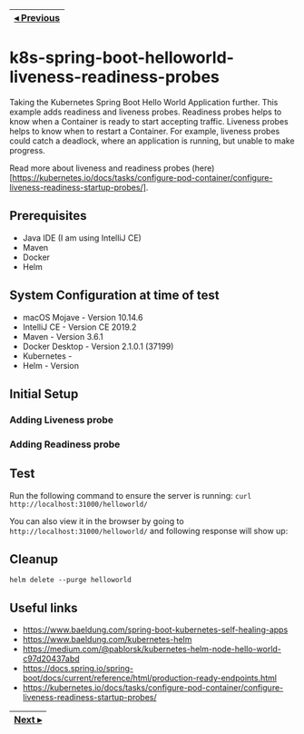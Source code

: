 | [◂ Previous](https://github.com/ameyrupji-k8s/k8s-spring-boot-helloworld) |
|-----|

# k8s-spring-boot-helloworld-liveness-readiness-probes

Taking the Kubernetes Spring Boot Hello World Application further. This example adds readiness and liveness probes. Readiness probes helps to know when a Container is ready to start accepting traffic. Liveness probes helps to know when to restart a Container. For example, liveness probes could catch a deadlock, where an application is running, but unable to make progress.

Read more about liveness and readiness probes (here)[https://kubernetes.io/docs/tasks/configure-pod-container/configure-liveness-readiness-startup-probes/].


## Prerequisites

- Java IDE (I am using IntelliJ CE)
- Maven
- Docker
- Helm


## System Configuration at time of test

- macOS Mojave - Version 10.14.6
- IntelliJ CE - Version CE 2019.2
- Maven - Version 3.6.1
- Docker Desktop - Version 2.1.0.1 (37199)
- Kubernetes - 
- Helm - Version 

## Initial Setup

### Adding Liveness probe

### Adding Readiness probe


## Test 


Run the following command to ensure the server is running: `curl http://localhost:31000/helloworld/`

You can also view it in the browser by going to `http://localhost:31000/helloworld/` and following response will show up:


## Cleanup

`helm delete --purge helloworld`


## Useful links

- https://www.baeldung.com/spring-boot-kubernetes-self-healing-apps
- https://www.baeldung.com/kubernetes-helm
- https://medium.com/@pablorsk/kubernetes-helm-node-hello-world-c97d20437abd
- https://docs.spring.io/spring-boot/docs/current/reference/html/production-ready-endpoints.html
- https://kubernetes.io/docs/tasks/configure-pod-container/configure-liveness-readiness-startup-probes/

| [Next ▸](https://github.com/ameyrupji-k8s/k8s-spring-boot-helloworld-security-context) |
|-----|
